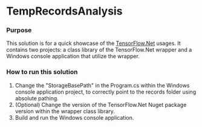 # TempRecordsAnalysis

### Purpose
This solution is for a quick showcase of the [TensorFlow.Net](https://github.com/SciSharp/TensorFlow.NET) usages. It contains two projects: a class library of the TensorFlow.Net wrapper and a Windows console application that utilize the wrapper.

### How to run this solution
1. Change the "StorageBasePath" in the Program.cs within the Windows console application project, to correctly point to the records folder using absolute pathing.
2. (Optional) Change the version of the TensorFlow.Net Nuget package version within the wrapper class library.
3. Build and run the Windows console application.